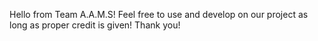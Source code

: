 Hello from Team A.A.M.S!
Feel free to use and develop on our project as long as proper credit is given!
Thank you!
